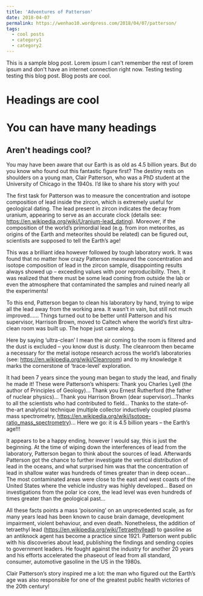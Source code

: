 ```yaml
---
title: 'Adventures of Patterson'
date: 2018-04-07
permalink: https://wenhao10.wordpress.com/2018/04/07/patterson/
tags:
  - cool posts
  - category1
  - category2
---
```


This is a sample blog post. Lorem ipsum I can't remember the rest of lorem ipsum and don't have an internet connection right now. Testing testing testing this blog post. Blog posts are cool.

Headings are cool
======

You can have many headings
======

Aren't headings cool?
------
You may have been aware that our Earth is as old as 4.5 billion years. But do you know who found out this fantastic figure first? The destiny rests on shoulders on a young man, Clair Patterson, who was a PhD student at the University of Chicago in the 1940s. I’d like to share his story with you!

The first task for Patterson was to measure the concentration and isotope composition of lead inside the zircon, which is extremely useful for geological dating. The lead present in zircon indicates the decay from uranium, appearing to serve as an accurate clock (details see: https://en.wikipedia.org/wiki/Uranium-lead_dating). Moreover, if the composition of the world’s primordial lead (e.g. from iron meteorites, as origins of the Earth and meteorites should be related) can be figured out, scientists are supposed to tell the Earth’s age!

This was a brilliant idea however followed by tough laboratory work. It was found that no matter how crazy Patterson measured the concentration and isotope composition of lead in the zircon sample, disappointing results always showed up – exceeding values with poor reproducibility. Then, it was realized that there must be some lead coming from outside the lab or even the atmosphere that contaminated the samples and ruined nearly all the experiments!

To this end, Patterson began to clean his laboratory by hand, trying to wipe all the lead away from the working area. It wasn’t in vain, but still not much improved…… Things turned out to be better until Patterson and his supervisor, Harrison Brown, moved to Caltech where the world’s first ultra-clean room was built up. The hope just came along.

Here by saying ‘ultra-clean’ I mean the air coming to the room is filtered and the dust is excluded – you know dust is dusty. The cleanroom then became a necessary for the metal isotope research across the world’s laboratories (see: https://en.wikipedia.org/wiki/Cleanroom) and to my knowledge it marks the cornerstone of ‘trace-level’ exploration.

It had been 7 years since the young man began to study the lead, and finally he made it! These were Patterson’s whispers: Thank you Charles Lyell (the author of Principles of Geology)… Thank you Ernest Rutherford (the father of nuclear physics)… Thank you Harrison Brown (dear supervisor)…Thanks to all the scientists who had contributed to field… Thanks to the state-of-the-art analytical technique (multiple collector inductively coupled plasma mass spectrometry, https://en.wikipedia.org/wiki/Isotope-ratio_mass_spectrometry)… Here we go: it is 4.5 billion years – the Earth’s age!!!

It appears to be a happy ending, however I would say, this is just the beginning. At the time of wiping down the interferences of lead from the laboratory, Patterson began to think about the sources of lead. Afterwards Patterson got the chance to further investigate the vertical distribution of lead in the oceans, and what surprised him was that the concentration of lead in shallow water was hundreds of times greater than in deep ocean… The most contaminated areas were close to the east and west coasts of the United States where the vehicle industry was highly developed… Based on investigations from the polar ice core, the lead level was even hundreds of times greater than the geological past…

All these facts points a mass ‘poisoning’ on an unprecedented scale, as for many years lead has been known to cause brain damage, development impairment, violent behaviour, and even death. Nonetheless, the addition of tetraethyl lead (https://en.wikipedia.org/wiki/Tetraethyllead) to gasoline as an antiknock agent has become a practice since 1921. Patterson went public with his discoveries about lead, publishing the findings and sending copies to government leaders. He fought against the industry for another 20 years and his efforts accelerated the phaseout of lead from all standard, consumer, automotive gasoline in the US in the 1980s.

Clair Patterson’s story inspired me a lot: the man who figured out the Earth’s age was also responsible for one of the greatest public health victories of the 20th century!
